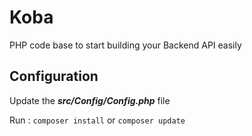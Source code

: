 # Koba

PHP code base to start building your Backend API easily

## Configuration

Update the _***src/Config/Config.php***_ file

Run : `composer install` or `composer update`



